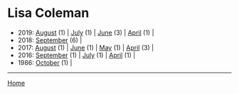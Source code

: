# Lisa Coleman

  * 2019: 
      [August](./lisa-coleman-2019-08.md) (1) | 
      [July](./lisa-coleman-2019-07.md) (1) | 
      [June](./lisa-coleman-2019-06.md) (3) | 
      [April](./lisa-coleman-2019-04.md) (1) | 
  * 2018: 
      [September](./lisa-coleman-2018-09.md) (6) | 
  * 2017: 
      [August](./lisa-coleman-2017-08.md) (1) | 
      [June](./lisa-coleman-2017-06.md) (1) | 
      [May](./lisa-coleman-2017-05.md) (1) | 
      [April](./lisa-coleman-2017-04.md) (3) | 
  * 2016: 
      [September](./lisa-coleman-2016-09.md) (1) | 
      [July](./lisa-coleman-2016-07.md) (1) | 
      [April](./lisa-coleman-2016-04.md) (1) | 
  * 1986: 
      [October](./lisa-coleman-1986-10.md) (1) | 

----

[Home](../)
